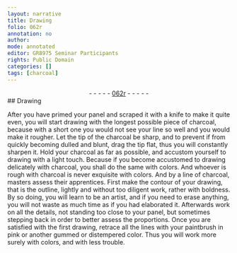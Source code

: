 ```yaml
---
layout: narrative
title: Drawing
folio: 062r
annotation: no
author:
mode: annotated
editor: GR8975 Seminar Participants
rights: Public Domain
categories: []
tags: [charcoal]
---
```


 <div class="folio" align="center">- - - - - <a href="http://gallica.bnf.fr/ark:/12148/btv1b10500001g/f129.image" target="_blank">062r</a> - - - - - </div> 
## Drawing

 
After you have primed your panel and scraped it with a <span class="tool">knife</span> to make it quite even, you will start drawing with the longest possible piece of <span class="material">charcoal</span>, because with a short one you would not see your line so well and you would make it rougher. Let the tip of the <span class="material">charcoal</span> be sharp, and to prevent if from quickly becoming dulled and blunt, drag the tip flat, thus you will constantly sharpen it. Hold your <span class="material">charcoal</span> as far as possible, and accustom yourself to drawing with a light touch. Because if you become accustomed to drawing delicately with charcoal, you shall do the same with colors. And whoever is rough with charcoal is never exquisite with colors. And by a line of charcoal, masters assess their apprentices. First make the contour of your drawing, that is the outline, lightly and without too diligent work, rather with boldness. By so doing, you will learn to be an artist, and if you need to erase anything, you will not waste as much time as if you had elaborated it. Afterwards work on all the details, not standing too close to your panel, but sometimes stepping back in order to better assess the proportions. Once you are satisfied with the first drawing, retrace all the lines with your <span class="tool">paintbrush</span> in <span class="color">pink</span> or another gummed or distempered color. Thus you will work more surely with colors, and with less trouble. 
 